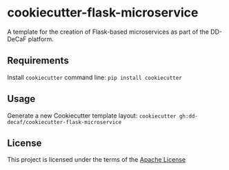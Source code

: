 cookiecutter-flask-microservice
===============================

A template for the creation of Flask-based microservices as part of the DD-DeCaF platform.

Requirements
------------
Install `cookiecutter` command line: `pip install cookiecutter`

Usage
-----
Generate a new Cookiecutter template layout: `cookiecutter gh:dd-decaf/cookiecutter-flask-microservice`

License
-------
This project is licensed under the terms of the [Apache License](/LICENSE)
